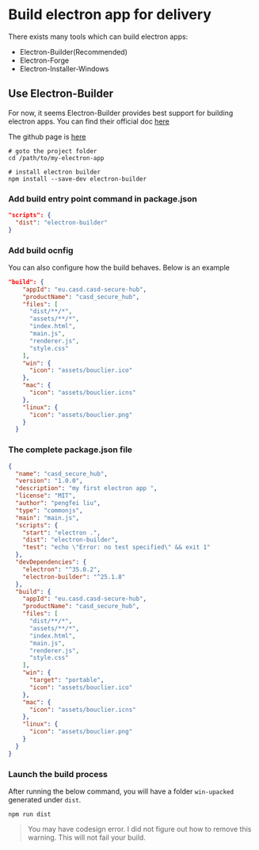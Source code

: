# Build electron app for delivery

There exists many tools which can build electron apps:
- Electron-Builder(Recommended)
- Electron-Forge
- Electron-Installer-Windows


## Use Electron-Builder

For now, it seems Electron-Builder provides best support for building electron apps. You can find their official doc [here](https://www.electron.build/)

The github page is [here](https://github.com/electron-userland/electron-builder)

```shell
# goto the project folder
cd /path/to/my-electron-app

# install electron builder
npm install --save-dev electron-builder

```

### Add build entry point command in package.json

```json
"scripts": {
  "dist": "electron-builder"
}
```

### Add build ocnfig

You can also configure how the build behaves. Below is an example

```json
"build": {
    "appId": "eu.casd.casd-secure-hub",
    "productName": "casd_secure_hub",
    "files": [
      "dist/**/*",
      "assets/**/*",
      "index.html",
      "main.js",
      "renderer.js",
      "style.css"
    ],
    "win": {
      "icon": "assets/bouclier.ico"
    },
    "mac": {
      "icon": "assets/bouclier.icns" 
    },
    "linux": {
      "icon": "assets/bouclier.png" 
    }
  }
```

### The complete package.json file 

```json
{
  "name": "casd_secure_hub",
  "version": "1.0.0",
  "description": "my first electron app ",
  "license": "MIT",
  "author": "pengfei liu",
  "type": "commonjs",
  "main": "main.js",
  "scripts": {
    "start": "electron .",
    "dist": "electron-builder",
    "test": "echo \"Error: no test specified\" && exit 1"
  },
  "devDependencies": {
    "electron": "^35.0.2",
    "electron-builder": "^25.1.8"
  },
  "build": {
    "appId": "eu.casd.casd-secure-hub",
    "productName": "casd_secure_hub",
    "files": [
      "dist/**/*",
      "assets/**/*",
      "index.html",
      "main.js",
      "renderer.js",
      "style.css"
    ],
    "win": {
      "target": "portable",
      "icon": "assets/bouclier.ico"
    },
    "mac": {
      "icon": "assets/bouclier.icns" 
    },
    "linux": {
      "icon": "assets/bouclier.png" 
    }
  }
}

```

### Launch the build process

After running the below command, you will have a folder `win-upacked` generated under `dist`.

```shell
npm run dist
```


> You may have codesign error. I did not figure out how to remove this warning. This will not fail your build.